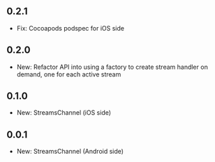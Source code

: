 ## 0.2.1

* Fix: Cocoapods podspec for iOS side

## 0.2.0

* New: Refactor API into using a factory to create stream handler on demand, one for each active stream

## 0.1.0

* New: StreamsChannel (iOS side)

## 0.0.1

* New: StreamsChannel (Android side)
